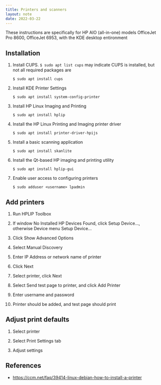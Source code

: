 ```yaml
---
title: Printers and scanners
layout: note
date: 2022-03-22
---
```


These instructions are specifically for HP AIO (all-in-one) models OfficeJet Pro 8600, OfficeJet 6953,
with the KDE desktop entironment

## Installation

1. Install CUPS. `$ sudo apt list cups` may indicate CUPS is installed, but not all required packages are
    ```shell
    $ sudo apt install cups
    ```

2. Install KDE Printer Settings
    ```shell
    $ sudo apt install system-config-printer
    ```

3. Install HP Linux Imaging and Printing
    ```shell
    $ sudo apt install hplip
    ```

4. Install the HP Linux Printing and Imaging printer driver
    ```shell
    $ sudo apt install printer-driver-hpijs
    ```

5. Install a basic scanning application
    ```shell
    $ sudo apt install skanlite
    ```

6. Install the Qt-based HP imaging and printing utility
    ```shell
    $ sudo apt install hplip-gui
    ```

7. Enable user access to configuring printers
    ```shell
    $ sudo adduser <username> lpadmin
    ```

## Add printers

1. Run HPLIP Toolbox

2. If window No Installed HP Devices Found, click Setup Device..., otherwise Device menu Setup Device...

3. Click Show Advanced Options

4. Select Manual Discovery

5. Enter IP Address or network name of printer

6. Click Next

7. Select printer, click Next

8. Select Send test page to printer, and click Add Printer

9. Enter username and password

10. Printer should be added, and test page should print

## Adjust print defaults

1. Select printer

2. Select Print Settings tab

3. Adjust settings

## References
- https://ccm.net/faq/39414-linux-debian-how-to-install-a-printer
